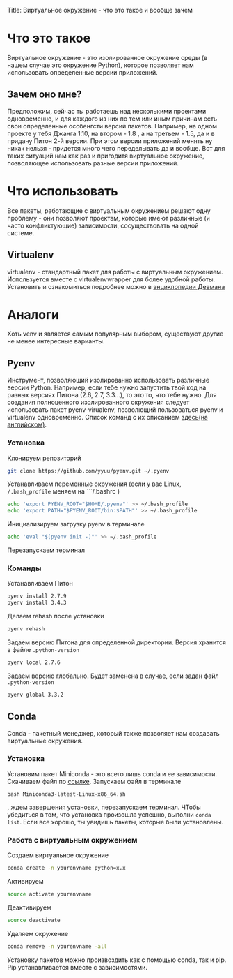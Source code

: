 Title:   Виртуальное окружение - что это такое и вообще зачем

# Что это такое

Виртуальное окружение - это изолированное окружение среды (в нашем случае это окружение Python), которое позволяет нам использовать определенные версии приложений.
## Зачем оно мне?
Предположим, сейчас ты работаешь над несколькими проектами одновременно, и для каждого из них по тем или иным причинам есть свои определенные особенгсти версий пакетов. Например, на одном проекте у тебя Джанга 1.10, на втором - 1.8 , а на третьем - 1.5, да и в придачу Питон 2-й версии. При этом версии приложений менять ну никак нельзя - придется много чего переделывать да и вообще. Вот для таких ситуаций нам как раз и пригодитя виртуальное окружение, позволяющее использовать разные версии приложений.

# Что использовать
Все пакеты, работающие с виртуальным окружением решают одну проблему - они позволяют проектам, которые имеют различные (и часто конфликтующие) зависимости, сосуществовать на одной системе.
## Virtualenv
virtualenv - стандартный пакет для работы с виртуальным окружением. Используется вместе с virtualenvwrapper для более удобной работы. Установить и ознакомиться подробнее можно в [энциклопедии Девмана](https://devman.org/encyclopedia/pip/pip_virtualenv/)
# Аналоги
Хоть venv и является самым популярным выбором, существуют другие не менее интересные варианты.
## Pyenv
Инструмент, позволяющий изолированно использовать различные версии Python. Например, если тебе нужно запустить твой код на разных версиях Питона (2.6, 2.7, 3.3...), то это то, что тебе нужно. Для создания полноценного изолированного окружения следует использовать пакет pyenv-virualenv, позволющий пользоваться pyenv и virtualenv одновременно. Список команд с их описанием [здесь(на английском)](https://github.com/pyenv/pyenv/blob/master/COMMANDS.md).
### Установка
Клонируем репозиторий
```sh
git clone https://github.com/yyuu/pyenv.git ~/.pyenv
```
Устанавливаем переменные окружения (если у вас Linux, ```/.bash_profile``` меняем на ```/.bashrc )
```sh
echo 'export PYENV_ROOT="$HOME/.pyenv"' >> ~/.bash_profile
echo 'export PATH="$PYENV_ROOT/bin:$PATH"' >> ~/.bash_profile
```

Инициализируем загрузку pyenv в терминале
```sh
echo 'eval "$(pyenv init -)"' >> ~/.bash_profile
```
Перезапускаем терминал
### Команды
Устанавливаем Питон
```sh
pyenv install 2.7.9
pyenv install 3.4.3
```
Делаем rehash после установки
```sh
pyenv rehash
```
Задаем версию Питона для определенной директории. Версия хранится в файле ```.python-version```
```sh
pyenv local 2.7.6
```
Задаем версию глобально. Будет заменена в случае, если задан файл ```.python-version```
```sh
pyenv global 3.3.2
```
## Conda
Conda - пакетный менеджер, который также позволяет нам создавать виртуальные окружения.
### Установка
Установим пакет Miniconda - это всего лишь conda и ее зависимости. Скачиваем файл по [ссылке](https://conda.io/miniconda.html). Запускаем файл в терминале
```
bash Miniconda3-latest-Linux-x86_64.sh
```
, ждем завершения установки, перезапускаем терминал. ЧТобы убедиться в том, что установка произошла успешно, выполни ```conda list```. Если все хорошо, ты увидишь пакеты, которые были установлены.
### Работа с виртуальным окружением
Создаем виртуальное окружение
```sh
conda create -n yourenvname python=x.x
```
Активируем
```sh
source activate yourenvname
```
Деактивируем
```sh
source deactivate
```
Удаляем окружение
```sh
conda remove -n yourenvname -all
```
Установку пакетов можно произвоздить как с помощью conda, так и pip. Pip устанавливается вместе с зависимостями.
